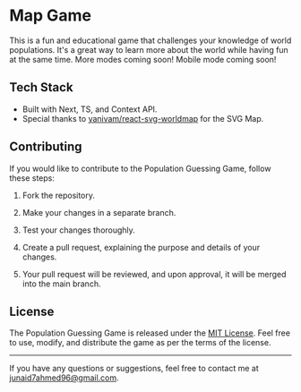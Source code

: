 # Map Game

This is a fun and educational game that challenges your knowledge of world populations. It's a great way to learn more about the world while having fun at the same time. More modes coming soon! Mobile mode coming soon!

## Tech Stack

- Built with Next, TS, and Context API.
- Special thanks to [yanivam/react-svg-worldmap](https://github.com/yanivam/react-svg-worldmap) for the SVG Map.

## Contributing

If you would like to contribute to the Population Guessing Game, follow these steps:

1. Fork the repository.

2. Make your changes in a separate branch.

3. Test your changes thoroughly.

4. Create a pull request, explaining the purpose and details of your changes.

5. Your pull request will be reviewed, and upon approval, it will be merged into the main branch.

## License

The Population Guessing Game is released under the [MIT License](LICENSE). Feel free to use, modify, and distribute the game as per the terms of the license.

---

If you have any questions or suggestions, feel free to contact me at [junaid7ahmed96@gmail.com](mailto:junaid7ahmed96@gmail.com).
